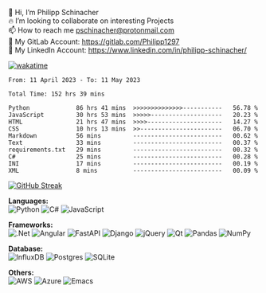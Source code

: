 👋 Hi, I’m Philipp Schinacher <br>
:fire:  I’m looking to collaborate on interesting Projects <br>
📫 How to reach me pschinacher@protonmail.com <br>
:triangular_flag_on_post:  My GitLab Account: https://gitlab.com/Philipp1297 <br>
:briefcase: My LinkedIn Account: https://www.linkedin.com/in/philipp-schinacher/ <br>


[![wakatime](https://wakatime.com/badge/user/b40fc0a8-0c3d-4c72-850f-046f545584cc.svg)](https://wakatime.com/@b40fc0a8-0c3d-4c72-850f-046f545584cc)

<!--START_SECTION:waka-->

```text
From: 11 April 2023 - To: 11 May 2023

Total Time: 152 hrs 39 mins

Python             86 hrs 41 mins  >>>>>>>>>>>>>>-----------   56.78 %
JavaScript         30 hrs 53 mins  >>>>>--------------------   20.23 %
HTML               21 hrs 47 mins  >>>>---------------------   14.27 %
CSS                10 hrs 13 mins  >>-----------------------   06.70 %
Markdown           56 mins         -------------------------   00.62 %
Text               33 mins         -------------------------   00.37 %
requirements.txt   29 mins         -------------------------   00.32 %
C#                 25 mins         -------------------------   00.28 %
INI                17 mins         -------------------------   00.19 %
XML                8 mins          -------------------------   00.09 %
```

<!--END_SECTION:waka-->

[![GitHub Streak](https://streak-stats.demolab.com/?user=Philipp1297&theme=dark)](https://git.io/streak-stats)

<strong>Languages:  </strong><br>
![Python](https://img.shields.io/badge/python-3670A0?style=for-the-badge&logo=python&logoColor=ffdd54)
![C#](https://img.shields.io/badge/c%23-%23239120.svg?style=for-the-badge&logo=c-sharp&logoColor=white)
![JavaScript](https://img.shields.io/badge/javascript-%23323330.svg?style=for-the-badge&logo=javascript&logoColor=%23F7DF1E)



<strong>Frameworks: </strong> <br>
![.Net](https://img.shields.io/badge/.NET-5C2D91?style=for-the-badge&logo=.net&logoColor=white)
![Angular](https://img.shields.io/badge/angular-%23DD0031.svg?style=for-the-badge&logo=angular&logoColor=white)
![FastAPI](https://img.shields.io/badge/FastAPI-005571?style=for-the-badge&logo=fastapi)
![Django](https://img.shields.io/badge/django-%23092E20.svg?style=for-the-badge&logo=django&logoColor=white)
![jQuery](https://img.shields.io/badge/jquery-%230769AD.svg?style=for-the-badge&logo=jquery&logoColor=white)
![Qt](https://img.shields.io/badge/Qt-%23217346.svg?style=for-the-badge&logo=Qt&logoColor=white)
![Pandas](https://img.shields.io/badge/pandas-%23150458.svg?style=for-the-badge&logo=pandas&logoColor=white)
![NumPy](https://img.shields.io/badge/numpy-%23013243.svg?style=for-the-badge&logo=numpy&logoColor=white)

<strong>Database: </strong> <br>
![InfluxDB](https://img.shields.io/badge/InfluxDB-22ADF6?style=for-the-badge&logo=InfluxDB&logoColor=white)
![Postgres](https://img.shields.io/badge/postgres-%23316192.svg?style=for-the-badge&logo=postgresql&logoColor=white)
![SQLite](https://img.shields.io/badge/sqlite-%2307405e.svg?style=for-the-badge&logo=sqlite&logoColor=white)

<strong>Others: </strong><br>
![AWS](https://img.shields.io/badge/AWS-%23FF9900.svg?style=for-the-badge&logo=amazon-aws&logoColor=white)
![Azure](https://img.shields.io/badge/azure-%230072C6.svg?style=for-the-badge&logo=microsoftazure&logoColor=white)
![Emacs](https://img.shields.io/badge/Emacs-%237F5AB6.svg?&style=for-the-badge&logo=gnu-emacs&logoColor=white)




<!---
Philipp1297/Philipp1297 is a ✨ special ✨ repository because its `README.md` (this file) appears on your GitHub profile.
You can click the Preview link to take a look at your changes.
--->
